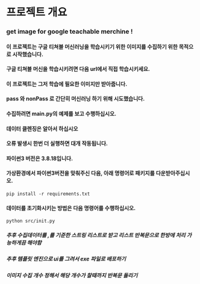 # 프로젝트 개요

### get image for google teachable merchine !

#### 이 프로젝트는 구글 티쳐블 머신러닝을 학습시키기 위한 이미지를 수집하기 위한 목적으로 시작했습니다.

#### 구글 티쳐블 머신을 학습시키려면 다음 url에서 직접 학습시키세요.

#### 이 프로젝트는 그저 학습에 필요한 이미지만 받아줍니다.

#### pass 와 nonPass 로 간단히 머신러닝 하기 위해 시도했습니다.

#### 수집하려면 main.py의 예제를 보고 수행하십시오.

#### 데이터 클렌징은 알아서 하십시오

#### 오류 발생시 한번 더 실행하면 대개 작동됩니다.

#### 파이썬3 버전은 3.8.18입니다.

#### 가상환경에서 파이썬3버전을 맞춰주신 다음, 아래 명령어로 패키지를 다운받아주십시오.

```linux
pip install -r requirements.txt
```

#### 데이터를 초기화시키는 방법은 다음 명령어를 수행하십시오.

```linux
python src/init.py
```

####

##### 추후 수집데이터를 ,를 기준한 스트링 리스트로 받고 리스트 반복문으로 한방에 처리 가능하게끔 해야함

##### 추후 템플릿 엔진으로 ui를 그려서 exe 파일로 배포하기

##### 이미지 수집 개수 정해서 해당 개수가 찰때까지 반복문 돌리기
